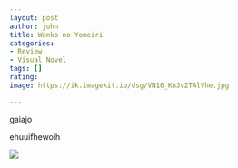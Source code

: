 ```yaml
---
layout: post
author: john
title: Wanko no Yomeiri
categories:
- Review
- Visual Novel
tags: []
rating: 
image: https://ik.imagekit.io/dsg/VN10_KnJv2TAlVhe.jpg

---
```

gaiajo

ehuuifhewoih

![](https://ik.imagekit.io/dsg/VN2_FsKpSMmalA8.jpg)
